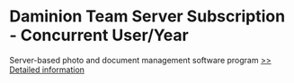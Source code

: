 # Daminion Team Server Subscription - Concurrent User/Year
Server-based photo and document management software program
[>> Detailed information](https://secure.shareit.com/shareit/product.html?productid=300697568&affiliateid=200057808)